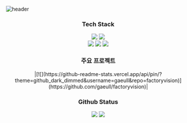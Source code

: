 

<!--
**gaeull/gaeull** is a ✨ _special_ ✨ repository because its `README.md` (this file) appears on your GitHub profile.

Here are some ideas to get you started:

- 🔭 I’m currently working on ...
- 🌱 I’m currently learning ...
- 👯 I’m looking to collaborate on ...
- 🤔 I’m looking for help with ...
- 💬 Ask me about ...
- 📫 How to reach me: ...
- 😄 Pronouns: ...
- ⚡ Fun fact: ...
-->

<!-- header -->
![header](https://capsule-render.vercel.app/api?type=waving&color=gradient&height=250&section=header&text=Gaeul%20Moon&fontSize=90)

<!-- Language logo -->
<div align="center">
    <h3>Tech Stack</h3>
    <img src="https://img.shields.io/badge/python-%233776AB.svg?&style=for-the-badge&logo=python&logoColor=white" />
    <img src="https://img.shields.io/badge/java-%23007396.svg?&style=for-the-badge&logo=java&logoColor=white" />
    <br />
    <img src="https://img.shields.io/badge/django-%23092E20.svg?&style=for-the-badge&logo=django&logoColor=white" />
    <img src="https://img.shields.io/badge/Spring Boot-6DB33F?style=for-the-badge&logo=Spring Boot&logoColor=white">
    <img src="https://img.shields.io/badge/mysql-%234479A1.svg?&style=for-the-badge&logo=mysql&logoColor=white" /> 
</div>

<div align="center">
    <h3>주요 프로젝트</h3>
     |[![](https://github-readme-stats.vercel.app/api/pin/?theme=github_dark_dimmed&username=gaeull&repo=factoryvision)](https://github.com/gaeull/factoryvision)|
</div>

<!-- Github Status -->
<div align="center">
    <h3>Github Status</h3>
    <img src="https://github-readme-stats.vercel.app/api?username=gaeull&show_icons=true&theme=radical" />
    <img src="https://github-readme-stats.vercel.app/api/top-langs/?username=gaeull&layout=compact&theme=dark" />
</div>


 
